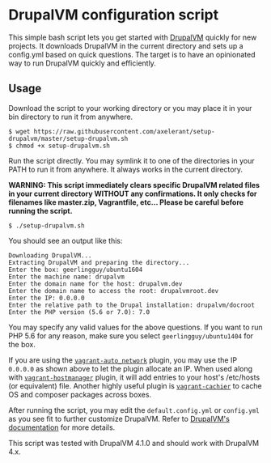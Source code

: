 # DrupalVM configuration script

This simple bash script lets you get started with [DrupalVM](https://www.drupalvm.com/) quickly for new projects. It downloads DrupalVM in the current directory and sets up a config.yml based on quick questions. The target is to have an opinionated way to run DrupalVM quickly and efficiently.

## Usage

Download the script to your working directory or you may place it in your bin directory to run it from anywhere.

    $ wget https://raw.githubusercontent.com/axelerant/setup-drupalvm/master/setup-drupalvm.sh
    $ chmod +x setup-drupalvm.sh

Run the script directly. You may symlink it to one of the directories in your PATH to run it from anywhere. It always works in the current directory.

**WARNING: This script immediately clears specific DrupalVM related files in your current directory WITHOUT any confirmations. It only checks for filenames like master.zip, Vagrantfile, etc... Please be careful before running the script.**

    $ ./setup-drupalvm.sh

You should see an output like this:

    Downloading DrupalVM...
    Extracting DrupalVM and preparing the directory...
    Enter the box: geerlingguy/ubuntu1604
    Enter the machine name: drupalvm
    Enter the domain name for the host: drupalvm.dev
    Enter the domain name to access the root: drupalvmroot.dev
    Enter the IP: 0.0.0.0
    Enter the relative path to the Drupal installation: drupalvm/docroot
    Enter the PHP version (5.6 or 7.0): 7.0

You may specify any valid values for the above questions. If you want to run PHP 5.6 for any reason, make sure you select `geerlingguy/ubuntu1404` for the box.

If you are using the [`vagrant-auto_network`](https://github.com/oscar-stack/vagrant-auto_network) plugin, you may use the IP `0.0.0.0` as shown above to let the plugin allocate an IP. When used along with [`vagrant-hostmanager`](https://github.com/devopsgroup-io/vagrant-hostmanager) plugin, it will add entries to your host's /etc/hosts (or equivalent) file. Another highly useful plugin is [`vagrant-cachier`](https://github.com/fgrehm/vagrant-cachier) to cache OS and composer packages across boxes.

After running the script, you may edit the `default.config.yml` or `config.yml` as you see fit to further customize DrupalVM. Refer to [DrupalVM's documentation](http://docs.drupalvm.com/en/latest/) for more details.

This script was tested with DrupalVM 4.1.0 and should work with DrupalVM 4.x.

